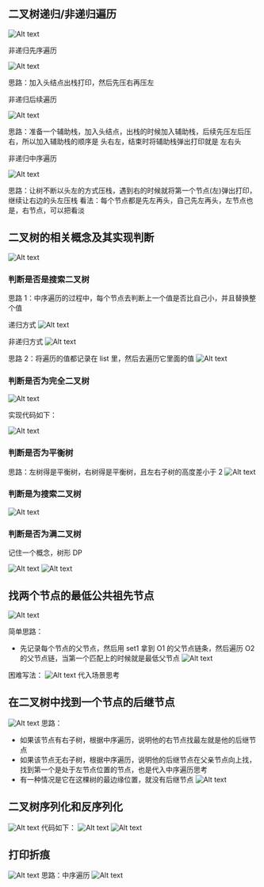 ## 二叉树递归/非递归遍历

![Alt text](./img/image.png)

非递归先序遍历

![Alt text](./img/image-1.png)

思路：加入头结点出栈打印，然后先压右再压左

非递归后续遍历

![Alt text](./img/image-2.png)

思路：准备一个辅助栈，加入头结点，出栈的时候加入辅助栈，后续先压左后压右，所以加入辅助栈的顺序是 头右左，结束时将辅助栈弹出打印就是 左右头

非递归中序遍历

![Alt text](./img/image-3.png)

思路：让树不断以头左的方式压栈，遇到右的时候就将第一个节点(左)弹出打印，继续让右边的头左压栈
看法：每个节点都是先左再头，自己先左再头，左节点也是，右节点，可以把看淡

## 二叉树的相关概念及其实现判断

![Alt text](./img/image-4.png)

### 判断是否是搜索二叉树

思路 1：中序遍历的过程中，每个节点去判断上一个值是否比自己小，并且替换整个值

递归方式
![Alt text](image.png)

非递归方式
![Alt text](image-2.png)

思路 2：将遍历的值都记录在 list 里，然后去遍历它里面的值
![Alt text](image-1.png)

### 判断是否为完全二叉树

![Alt text](image-3.png)

实现代码如下：

![Alt text](image-4.png)

### 判断是否为平衡树

思路：左树得是平衡树，右树得是平衡树，且左右子树的高度差小于 2
![Alt text](image-5.png)

### 判断是为搜索二叉树

![Alt text](image-6.png)

### 判断是否为满二叉树

记住一个概念，树形 DP

![Alt text](image-8.png)
![Alt text](image-7.png)

## 找两个节点的最低公共祖先节点

![Alt text](image-9.png)

简单思路：

-   先记录每个节点的父节点，然后用 set1 拿到 O1 的父节点链条，然后遍历 O2 的父节点链，当第一个匹配上的时候就是最低父节点
    ![Alt text](image-10.png)

困难写法：
![Alt text](image-11.png)
代入场景思考

## 在二叉树中找到一个节点的后继节点

![Alt text](image-12.png)
思路：

-   如果该节点有右子树，根据中序遍历，说明他的右节点找最左就是他的后继节点
-   如果该节点无右子树，根据中序遍历，说明他的后继节点在父亲节点向上找，找到第一个是处于左节点位置的节点，也是代入中序遍历思考
-   有一种情况是它在这棵树的最边缘位置，就没有后继节点
    ![Alt text](image-13.png)

## 二叉树序列化和反序列化

![Alt text](image-14.png)
代码如下：
![Alt text](image-15.png)
![Alt text](image-16.png)

## 打印折痕

![Alt text](image-18.png)
思路：中序遍历
![Alt text](image-17.png)

